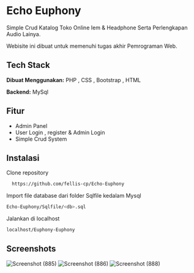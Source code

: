 
# Echo Euphony

Simple Crud Katalog Toko Online Iem & Headphone Serta Perlengkapan Audio Lainya. 

Webisite ini dibuat untuk memenuhi tugas akhir Pemrograman Web.


## Tech Stack

**Dibuat Menggunakan:** PHP , CSS , Bootstrap , HTML

**Backend:** MySql


## Fitur

- Admin Panel
- User Login , register & Admin Login
- Simple Crud System



## Instalasi

Clone repository 

```bash
  https://github.com/fellis-cp/Echo-Euphony
```

Import file database dari folder Sqlfile kedalam Mysql

```bash
Echo-Euphony/Sqlfile/<db>.sql
```

Jalankan di localhost

```bash
localhost/Euphony-Euphony
```




## Screenshots

![Screenshot (885)](https://github.com/fellis-cp/Echo-Euphony/assets/60042724/de6b3741-8d7d-41e3-b65c-9c10d63aaf8c)
![Screenshot (886)](https://github.com/fellis-cp/Echo-Euphony/assets/60042724/f0dcb911-f8ed-44fe-a1d0-6689c05cd16b)
![Screenshot (888)](https://github.com/fellis-cp/Echo-Euphony/assets/60042724/c5b9304c-8a9c-44b1-a19d-e9a11e7b7049)




